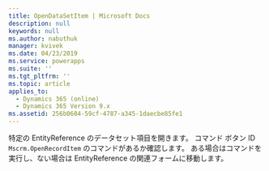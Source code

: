 ```yaml
---
title: OpenDataSetItem | Microsoft Docs
description: null
keywords: null
ms.author: nabuthuk
manager: kvivek
ms.date: 04/23/2019
ms.service: powerapps
ms.suite: ''
ms.tgt_pltfrm: ''
ms.topic: article
applies_to:
  - Dynamics 365 (online)
  - Dynamics 365 Version 9.x
ms.assetid: 256b0604-59cf-4787-a345-1daecbe85fe1
---
```


特定の EntityReference のデータセット項目を開きます。 コマンド ボタン ID `Mscrm.OpenRecordItem` のコマンドがあるか確認します。 ある場合はコマンドを実行し、ない場合は EntityReference の関連フォームに移動します。
